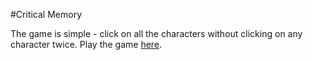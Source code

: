#Critical Memory

The game is simple - click on all the characters without clicking on any character twice. Play the game [here](https://critical-memory.herokuapp.com/ "Critical Memory").